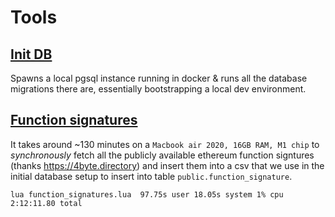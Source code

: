 # Tools

## [Init DB](../tools/init_db.sh)
Spawns a local pgsql instance running in docker & runs all the database migrations there are, essentially bootstrapping a local dev environment.

## [Function signatures](./../tools/function_signatures.lua)
It takes around ~130 minutes on a `Macbook air 2020, 16GB RAM, M1 chip` to *synchronously* fetch all the publicly available ethereum function signtures (thanks https://4byte.directory) and insert them into a csv that we use in the initial database setup to insert into table `public.function_signature`.

```
lua function_signatures.lua  97.75s user 18.05s system 1% cpu 2:12:11.80 total
```
